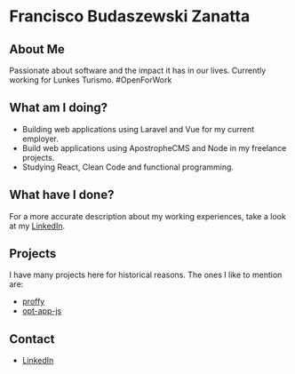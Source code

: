 # Francisco Budaszewski Zanatta

## About Me
Passionate about software and the impact it has in our lives. Currently working for Lunkes Turismo. #OpenForWork

## What am I doing?
* Building web applications using Laravel and Vue for my current employer.
* Build web applications using ApostropheCMS and Node in my freelance projects.
* Studying React, Clean Code and functional programming.

## What have I done?
For a more accurate description about my working experiences, take a look at my [LinkedIn](https://www.linkedin.com/in/francisco-budaszewski-zanatta-48ba92123/).

## Projects
I have many projects here for historical reasons. The ones I like to mention are:
* [proffy](https://github.com/xikaos/proffy)
* [opt-app-js](https://github.com/xikaos/otp-app-js)


## Contact
* [LinkedIn](https://www.linkedin.com/in/francisco-budaszewski-zanatta-48ba92123/)
